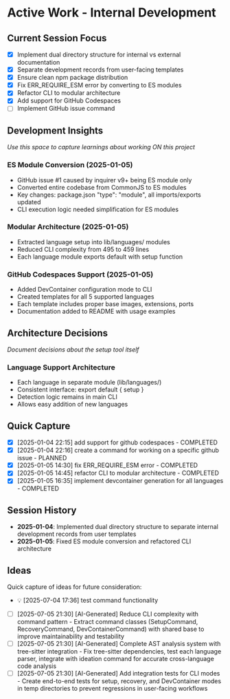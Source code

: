 # Active Work - Internal Development

## Current Session Focus
- [x] Implement dual directory structure for internal vs external documentation
- [x] Separate development records from user-facing templates
- [x] Ensure clean npm package distribution
- [x] Fix ERR_REQUIRE_ESM error by converting to ES modules
- [x] Refactor CLI to modular architecture
- [x] Add support for GitHub Codespaces
- [ ] Implement GitHub issue command

## Development Insights
*Use this space to capture learnings about working ON this project*

### ES Module Conversion (2025-01-05)
- GitHub issue #1 caused by inquirer v9+ being ES module only
- Converted entire codebase from CommonJS to ES modules
- Key changes: package.json "type": "module", all imports/exports updated
- CLI execution logic needed simplification for ES modules

### Modular Architecture (2025-01-05)
- Extracted language setup into lib/languages/ modules
- Reduced CLI complexity from 495 to 459 lines
- Each language module exports default with setup function

### GitHub Codespaces Support (2025-01-05)
- Added DevContainer configuration mode to CLI
- Created templates for all 5 supported languages
- Each template includes proper base images, extensions, ports
- Documentation added to README with usage examples

## Architecture Decisions
*Document decisions about the setup tool itself*

### Language Support Architecture
- Each language in separate module (lib/languages/)
- Consistent interface: export default { setup }
- Detection logic remains in main CLI
- Allows easy addition of new languages

## Quick Capture

- [x] [2025-01-04 22:15] add support for github codespaces - COMPLETED
- [x] [2025-01-04 22:16] create a command for working on a specific github issue - PLANNED
- [x] [2025-01-05 14:30] fix ERR_REQUIRE_ESM error - COMPLETED
- [x] [2025-01-05 14:45] refactor CLI to modular architecture - COMPLETED
- [x] [2025-01-05 16:35] implement devcontainer generation for all languages - COMPLETED

## Session History
- **2025-01-04**: Implemented dual directory structure to separate internal development records from user templates
- **2025-01-05**: Fixed ES module conversion and refactored CLI architecture
## Ideas

Quick capture of ideas for future consideration:

- 💡 [2025-07-04 17:36] test command functionality
- [ ] [2025-07-05 21:30] [AI-Generated] Reduce CLI complexity with command pattern - Extract command classes (SetupCommand, RecoveryCommand, DevContainerCommand) with shared base to improve maintainability and testability
- [ ] [2025-07-05 21:30] [AI-Generated] Complete AST analysis system with tree-sitter integration - Fix tree-sitter dependencies, test each language parser, integrate with ideation command for accurate cross-language code analysis
- [ ] [2025-07-05 21:30] [AI-Generated] Add integration tests for CLI modes - Create end-to-end tests for setup, recovery, and DevContainer modes in temp directories to prevent regressions in user-facing workflows

